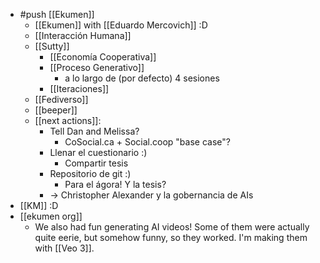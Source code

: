 - #push [[Ekumen]]
  - [[Ekumen]] with [[Eduardo Mercovich]] :D
  - [[Interacción Humana]]
  - [[Sutty]]
    - [[Economía Cooperativa]]
    - [[Proceso Generativo]]
      - a lo largo de (por defecto) 4 sesiones
    - [[Iteraciones]]
  - [[Fediverso]]
  - [[beeper]]
  - [[next actions]]:
    - Tell Dan and Melissa?
      - CoSocial.ca + Social.coop "base case"?
    - Llenar el cuestionario :)
      - Compartir tesis
    - Repositorio de git :)
      - Para el ágora! Y la tesis?
    - -> Christopher Alexander y la gobernancia de AIs
- [[KM]] :D
- [[ekumen org]]
    * We also had fun generating AI videos! Some of them were actually quite eerie, but somehow funny, so they worked. I'm making them with [[Veo 3]].

